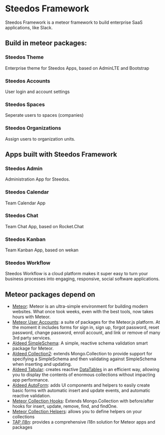 # Steedos Framework

Steedos Framework is a meteor framework to build enterprise SaaS applications, like Slack.

## Build in meteor packages:

### Steedos Theme 
Enterprise theme for Steedos Apps, based on AdminLTE and Bootstrap

### Steedos Accounts
User login and account settings

### Steedos Spaces
Seperate users to spaces (companies)

### Steedos Organizations
Assign users to organization units.

## Apps built with Steedos Framework

### Steedos Admin
Administration App for Steedos.

### Steedos Calendar
Team Calendar App

### Steedos Chat
Team Chat App, based on Rocket.Chat

### Steedos Kanban
Team Kanban App, based on wekan

### Steedos Workflow
Steedos Workflow is a cloud platform makes it super easy to turn your business processes into engaging, responsive, social software applications.


## Meteor packages depend on

- [Meteor](http://docs.meteor.com/#/full/): Meteor is an ultra-simple environment for building modern websites. What once took weeks, even with the best tools, now takes hours with Meteor.
- [Meteor User Accounts](https://github.com/meteor-useraccounts/core): a suite of packages for the Meteor.js platform. At the moment it includes forms for sign in, sign up, forgot password, reset password, change password, enroll account, and link or remove of many 3rd party services.
- [Aldeed SimpleSchema](https://github.com/aldeed/meteor-simple-schema): A simple, reactive schema validation smart package for Meteor.
- [Aldeed Collection2](https://github.com/aldeed/meteor-collection2): extends Mongo.Collection to provide support for specifying a SimpleSchema and then validating against SimpleSchema when inserting and updating.
- [Aldeed Tabular](https://github.com/aldeed/meteor-tabular): creates reactive [DataTables](http://datatables.net/) in an efficient way, allowing you to display the contents of enormous collections without impacting app performance.
- [Aldeed AutoForm](https://github.com/aldeed/meteor-autoform): adds UI components and helpers to easily create basic forms with automatic insert and update events, and automatic reactive validation. 
- [Meteor Collection Hooks](https://github.com/matb33/meteor-collection-hooks): Extends Mongo.Collection with before/after hooks for insert, update, remove, find, and findOne.
- [Meteor Collection Helpers](https://github.com/dburles/meteor-collection-helpers): allows you to define helpers on your collections
- [TAP i18n](https://github.com/TAPevents/tap-i18n): provides a comprehensive i18n solution for Meteor apps and packages
